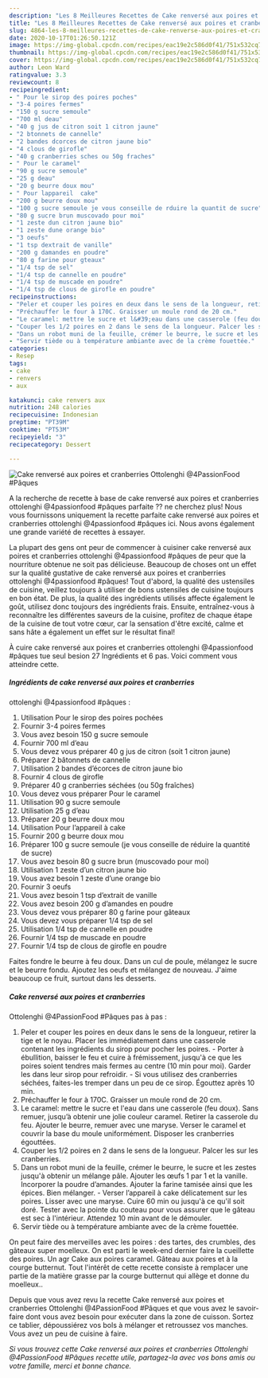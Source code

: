 ```yaml
---
description: "Les 8 Meilleures Recettes de Cake renversé aux poires et cranberries  Ottolenghi @4PassionFood #Pâques"
title: "Les 8 Meilleures Recettes de Cake renversé aux poires et cranberries  Ottolenghi @4PassionFood #Pâques"
slug: 4864-les-8-meilleures-recettes-de-cake-renverse-aux-poires-et-cranberries-ottolenghi-4passionfood-paques
date: 2020-10-17T01:26:50.121Z
image: https://img-global.cpcdn.com/recipes/eac19e2c586d0f41/751x532cq70/cake-renverse-aux-poires-et-cranberries-ottolenghi-4passionfood-paques-photo-principale-de-la-recette.jpg
thumbnail: https://img-global.cpcdn.com/recipes/eac19e2c586d0f41/751x532cq70/cake-renverse-aux-poires-et-cranberries-ottolenghi-4passionfood-paques-photo-principale-de-la-recette.jpg
cover: https://img-global.cpcdn.com/recipes/eac19e2c586d0f41/751x532cq70/cake-renverse-aux-poires-et-cranberries-ottolenghi-4passionfood-paques-photo-principale-de-la-recette.jpg
author: Leon Ward
ratingvalue: 3.3
reviewcount: 8
recipeingredient:
- " Pour le sirop des poires poches"
- "3-4 poires fermes"
- "150 g sucre semoule"
- "700 ml deau"
- "40 g jus de citron soit 1 citron jaune"
- "2 btonnets de cannelle"
- "2 bandes dcorces de citron jaune bio"
- "4 clous de girofle"
- "40 g cranberries sches ou 50g fraches"
- " Pour le caramel"
- "90 g sucre semoule"
- "25 g deau"
- "20 g beurre doux mou"
- " Pour lappareil  cake"
- "200 g beurre doux mou"
- "100 g sucre semoule je vous conseille de rduire la quantit de sucre"
- "80 g sucre brun muscovado pour moi"
- "1 zeste dun citron jaune bio"
- "1 zeste dune orange bio"
- "3 oeufs"
- "1 tsp dextrait de vanille"
- "200 g damandes en poudre"
- "80 g farine pour gteaux"
- "1/4 tsp de sel"
- "1/4 tsp de cannelle en poudre"
- "1/4 tsp de muscade en poudre"
- "1/4 tsp de clous de girofle en poudre"
recipeinstructions:
- "Peler et couper les poires en deux dans le sens de la longueur, retirer la tige et le noyau. Placer les immédiatement dans une casserole contenant les ingrédients du sirop pour pocher les poires.  Porter à ébullition, baisser le feu et cuire à frémissement, jusqu&#39;à ce que les poires soient tendres mais fermes au centre (10 min pour moi). Garder les dans leur sirop pour refroidir.  Si vous utilisez des cranberries séchées, faites-les tremper dans un peu de ce sirop. Égouttez après 10 min."
- "Préchauffer le four à 170C. Graisser un moule rond de 20 cm."
- "Le caramel: mettre le sucre et l&#39;eau dans une casserole (feu doux). Sans remuer, jusqu’à obtenir une jolie couleur caramel. Retirer la casserole du feu. Ajouter le beurre, remuer avec une maryse. Verser le caramel et couvrir la base du moule uniformément. Disposer les cranberries égouttées."
- "Couper les 1/2 poires en 2 dans le sens de la longueur. Palcer les sur les cranberries."
- "Dans un robot muni de la feuille, crémer le beurre, le sucre et les zestes jusqu&#39;à obtenir un mélange pâle. Ajouter les œufs 1 par 1 et la vanille. Incorporer la poudre d’amandes. Ajouter la farine tamisée ainsi que les épices. Bien mélanger.  Verser l’appareil à cake délicatement sur les poires. Lisser avec une maryse. Cuire 60 min ou jusqu&#39;à ce qu&#39;il soit doré. Tester avec la pointe du couteau pour vous assurer que le gâteau est sec à l&#39;intérieur. Attendez 10 min avant de le démouler."
- "Servir tiède ou à température ambiante avec de la crème fouettée."
categories:
- Resep
tags:
- cake
- renvers
- aux

katakunci: cake renvers aux 
nutrition: 248 calories
recipecuisine: Indonesian
preptime: "PT39M"
cooktime: "PT53M"
recipeyield: "3"
recipecategory: Dessert

---
```



![Cake renversé aux poires et cranberries 
Ottolenghi
@4PassionFood #Pâques](https://img-global.cpcdn.com/recipes/eac19e2c586d0f41/751x532cq70/cake-renverse-aux-poires-et-cranberries-ottolenghi-4passionfood-paques-photo-principale-de-la-recette.jpg)

A la recherche de recette à base de cake renversé aux poires et cranberries 
ottolenghi
@4passionfood #pâques parfaite ?? ne cherchez plus! Nous vous fournissons uniquement la recette parfaite cake renversé aux poires et cranberries 
ottolenghi
@4passionfood #pâques ici. Nous avons également une grande variété de recettes à essayer.

La plupart des gens ont peur de commencer à cuisiner cake renversé aux poires et cranberries 
ottolenghi
@4passionfood #pâques de peur que la nourriture obtenue ne soit pas délicieuse. Beaucoup de choses ont un effet sur la qualité gustative de cake renversé aux poires et cranberries 
ottolenghi
@4passionfood #pâques! Tout d'abord, la qualité des ustensiles de cuisine, veillez toujours à utiliser de bons ustensiles de cuisine toujours en bon état. De plus, la qualité des ingrédients utilisés affecte également le goût, utilisez donc toujours des ingrédients frais. Ensuite, entraînez-vous à reconnaître les différentes saveurs de la cuisine, profitez de chaque étape de la cuisine de tout votre cœur, car la sensation d'être excité, calme et sans hâte a également un effet sur le résultat final!

<!--inarticleads1-->

À cuire cake renversé aux poires et cranberries 
ottolenghi
@4passionfood #pâques tue seul besion 27 Ingrédients et 6 pas. Voici comment vous atteindre cette.

##### Ingrédients de cake renversé aux poires et cranberries 
ottolenghi
@4passionfood #pâques :

1. Utilisation  Pour le sirop des poires pochées
1. Fournir 3-4 poires fermes
1. Vous avez besoin 150 g sucre semoule
1. Fournir 700 ml d’eau
1. Vous devez vous préparer 40 g jus de citron (soit 1 citron jaune)
1. Préparer 2 bâtonnets de cannelle
1. Utilisation 2 bandes d’écorces de citron jaune bio
1. Fournir 4 clous de girofle
1. Préparer 40 g cranberries séchées (ou 50g fraîches)
1. Vous devez vous préparer  Pour le caramel
1. Utilisation 90 g sucre semoule
1. Utilisation 25 g d’eau
1. Préparer 20 g beurre doux mou
1. Utilisation  Pour l’appareil à cake
1. Fournir 200 g beurre doux mou
1. Préparer 100 g sucre semoule (je vous conseille de réduire la quantité de sucre)
1. Vous avez besoin 80 g sucre brun (muscovado pour moi)
1. Utilisation 1 zeste d’un citron jaune bio
1. Vous avez besoin 1 zeste d’une orange bio
1. Fournir 3 oeufs
1. Vous avez besoin 1 tsp d’extrait de vanille
1. Vous avez besoin 200 g d’amandes en poudre
1. Vous devez vous préparer 80 g farine pour gâteaux
1. Vous devez vous préparer 1/4 tsp de sel
1. Utilisation 1/4 tsp de cannelle en poudre
1. Fournir 1/4 tsp de muscade en poudre
1. Fournir 1/4 tsp de clous de girofle en poudre


Faites fondre le beurre à feu doux. Dans un cul de poule, mélangez le sucre et le beurre fondu. Ajoutez les oeufs et mélangez de nouveau. J&#39;aime beaucoup ce fruit, surtout dans les desserts. 

<!--inarticleads2-->

##### Cake renversé aux poires et cranberries 
Ottolenghi
@4PassionFood #Pâques pas à pas :

1. Peler et couper les poires en deux dans le sens de la longueur, retirer la tige et le noyau. Placer les immédiatement dans une casserole contenant les ingrédients du sirop pour pocher les poires. -  Porter à ébullition, baisser le feu et cuire à frémissement, jusqu&#39;à ce que les poires soient tendres mais fermes au centre (10 min pour moi). Garder les dans leur sirop pour refroidir. -  Si vous utilisez des cranberries séchées, faites-les tremper dans un peu de ce sirop. Égouttez après 10 min.
1. Préchauffer le four à 170C. Graisser un moule rond de 20 cm.
1. Le caramel: mettre le sucre et l&#39;eau dans une casserole (feu doux). Sans remuer, jusqu’à obtenir une jolie couleur caramel. Retirer la casserole du feu. Ajouter le beurre, remuer avec une maryse. Verser le caramel et couvrir la base du moule uniformément. Disposer les cranberries égouttées.
1. Couper les 1/2 poires en 2 dans le sens de la longueur. Palcer les sur les cranberries.
1. Dans un robot muni de la feuille, crémer le beurre, le sucre et les zestes jusqu&#39;à obtenir un mélange pâle. Ajouter les œufs 1 par 1 et la vanille. Incorporer la poudre d’amandes. Ajouter la farine tamisée ainsi que les épices. Bien mélanger. -  Verser l’appareil à cake délicatement sur les poires. Lisser avec une maryse. Cuire 60 min ou jusqu&#39;à ce qu&#39;il soit doré. Tester avec la pointe du couteau pour vous assurer que le gâteau est sec à l&#39;intérieur. Attendez 10 min avant de le démouler.
1. Servir tiède ou à température ambiante avec de la crème fouettée.


On peut faire des merveilles avec les poires : des tartes, des crumbles, des gâteaux super moelleux. On est parti le week-end dernier faire la cueillette des poires. Un agr Cake aux poires caramel. Gâteau aux poires et à la courge butternut. Tout l&#39;intérêt de cette recette consiste à remplacer une partie de la matière grasse par la courge butternut qui allège et donne du moelleux.. 

<!--inarticleads1-->

<p>
Depuis que vous avez revu la recette Cake renversé aux poires et cranberries 
Ottolenghi
@4PassionFood #Pâques et que vous avez le savoir-faire dont vous avez besoin pour exécuter dans la zone de cuisson. Sortez ce tablier, dépoussiérez vos bols à mélanger et retroussez vos manches. Vous avez un peu de cuisine à faire.
</p>

<p>
<i>Si vous trouvez cette Cake renversé aux poires et cranberries 
Ottolenghi
@4PassionFood #Pâques recette utile, partagez-la avec vos bons amis ou votre famille, merci et bonne chance.</i>
</p>

